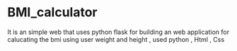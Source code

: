 # BMI_calculator

It is an simple web that uses python flask for building an web application for calucating the bmi using user weight and height , used python , Html , Css
